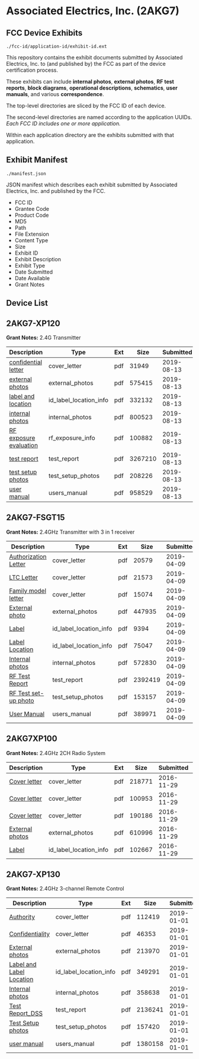 # Associated Electrics, Inc. (2AKG7)
## FCC Device Exhibits

```
./fcc-id/application-id/exhibit-id.ext
```

This repository contains the exhibit documents submitted by Associated Electrics, Inc. to (and published by) the FCC as part of the device certification process.

These exhibits can include **internal photos**, **external photos**, **RF test reports**, **block diagrams**, **operational descriptions**, **schematics**, **user manuals**, and various **correspondence**.

The top-level directories are sliced by the FCC ID of each device.

The second-level directories are named according to the application UUIDs. *Each FCC ID includes one or more application.*

Within each application directory are the exhibits submitted with that application. 

## Exhibit Manifest

```
./manifest.json
```

JSON manifest which describes each exhibit submitted by Associated Electrics, Inc. and published by the FCC.

- FCC ID
- Grantee Code
- Product Code
- MD5
- Path
- File Extension
- Content Type
- Size
- Exhibit ID
- Exhibit Description
- Exhibit Type
- Date Submitted
- Date Available
- Grant Notes

## Device List
## 2AKG7-XP120
**Grant Notes:** 2.4G Transmitter

| Description | Type | Ext | Size | Submitted | Available |
| ----------- | ---- | --- | ---- | --------- | --------- |
| [confidential letter](2AKG7-XP120/147ff75f3b43d8ab66d050b9498deb6f/4397227.pdf) | cover_letter | pdf | 31949 | 2019-08-13 | 2019-08-14 |
| [external photos](2AKG7-XP120/147ff75f3b43d8ab66d050b9498deb6f/4397228.pdf) | external_photos | pdf | 575415 | 2019-08-13 | 2019-08-14 |
| [label and location](2AKG7-XP120/147ff75f3b43d8ab66d050b9498deb6f/4397229.pdf) | id_label_location_info | pdf | 332132 | 2019-08-13 | 2019-08-14 |
| [internal photos](2AKG7-XP120/147ff75f3b43d8ab66d050b9498deb6f/4397230.pdf) | internal_photos | pdf | 800523 | 2019-08-13 | 2019-08-14 |
| [RF exposure evaluation](2AKG7-XP120/147ff75f3b43d8ab66d050b9498deb6f/4397232.pdf) | rf_exposure_info | pdf | 100882 | 2019-08-13 | 2019-08-14 |
| [test report](2AKG7-XP120/147ff75f3b43d8ab66d050b9498deb6f/4397234.pdf) | test_report | pdf | 3267210 | 2019-08-13 | 2019-08-14 |
| [test setup photos](2AKG7-XP120/147ff75f3b43d8ab66d050b9498deb6f/4397235.pdf) | test_setup_photos | pdf | 208226 | 2019-08-13 | 2019-08-14 |
| [user manual](2AKG7-XP120/147ff75f3b43d8ab66d050b9498deb6f/4397236.pdf) | users_manual | pdf | 958529 | 2019-08-13 | 2019-08-14 |
## 2AKG7-FSGT15
**Grant Notes:** 2.4GHz Transmitter with 3 in 1 receiver

| Description | Type | Ext | Size | Submitted | Available |
| ----------- | ---- | --- | ---- | --------- | --------- |
| [Authorization Letter](2AKG7-FSGT15/ebdf5973ba523b8085d5d5f6aafdbb7b/4231574.pdf) | cover_letter | pdf | 20579 | 2019-04-09 | 2019-04-09 |
| [LTC Letter](2AKG7-FSGT15/ebdf5973ba523b8085d5d5f6aafdbb7b/4231575.pdf) | cover_letter | pdf | 21573 | 2019-04-09 | 2019-04-09 |
| [Family model letter](2AKG7-FSGT15/ebdf5973ba523b8085d5d5f6aafdbb7b/4231576.pdf) | cover_letter | pdf | 15074 | 2019-04-09 | 2019-04-09 |
| [External photo](2AKG7-FSGT15/ebdf5973ba523b8085d5d5f6aafdbb7b/4231577.pdf) | external_photos | pdf | 447935 | 2019-04-09 | 2019-04-09 |
| [Label](2AKG7-FSGT15/ebdf5973ba523b8085d5d5f6aafdbb7b/4231578.pdf) | id_label_location_info | pdf | 9394 | 2019-04-09 | 2019-04-09 |
| [Label Location](2AKG7-FSGT15/ebdf5973ba523b8085d5d5f6aafdbb7b/4231579.pdf) | id_label_location_info | pdf | 75047 | 2019-04-09 | 2019-04-09 |
| [Internal photos](2AKG7-FSGT15/ebdf5973ba523b8085d5d5f6aafdbb7b/4231580.pdf) | internal_photos | pdf | 572830 | 2019-04-09 | 2019-04-09 |
| [RF Test Report](2AKG7-FSGT15/ebdf5973ba523b8085d5d5f6aafdbb7b/4231583.pdf) | test_report | pdf | 2392419 | 2019-04-09 | 2019-04-09 |
| [RF Test set-up photo](2AKG7-FSGT15/ebdf5973ba523b8085d5d5f6aafdbb7b/4231584.pdf) | test_setup_photos | pdf | 153157 | 2019-04-09 | 2019-04-09 |
| [User Manual](2AKG7-FSGT15/ebdf5973ba523b8085d5d5f6aafdbb7b/4231585.pdf) | users_manual | pdf | 389971 | 2019-04-09 | 2019-04-09 |
## 2AKG7XP100
**Grant Notes:** 2.4GHz 2CH Radio System

| Description | Type | Ext | Size | Submitted | Available |
| ----------- | ---- | --- | ---- | --------- | --------- |
| [Cover letter](2AKG7XP100/a00ef8188346d2d1b598907cc354d863/3211700.pdf) | cover_letter | pdf | 218771 | 2016-11-29 | 2016-11-29 |
| [Cover letter](2AKG7XP100/a00ef8188346d2d1b598907cc354d863/3211701.pdf) | cover_letter | pdf | 100953 | 2016-11-29 | 2016-11-29 |
| [Cover letter](2AKG7XP100/a00ef8188346d2d1b598907cc354d863/3211702.pdf) | cover_letter | pdf | 190186 | 2016-11-29 | 2016-11-29 |
| [External photos](2AKG7XP100/a00ef8188346d2d1b598907cc354d863/3155504.pdf) | external_photos | pdf | 610996 | 2016-11-29 | 2016-11-29 |
| [Label](2AKG7XP100/a00ef8188346d2d1b598907cc354d863/3211704.pdf) | id_label_location_info | pdf | 102667 | 2016-11-29 | 2016-11-29 |
## 2AKG7-XP130
**Grant Notes:** 2.4GHz 3-channel Remote Control

| Description | Type | Ext | Size | Submitted | Available |
| ----------- | ---- | --- | ---- | --------- | --------- |
| [Authority](2AKG7-XP130/1e553c698c47ea936df731f2aea30a7a/4125420.pdf) | cover_letter | pdf | 112419 | 2019-01-01 | 2019-01-01 |
| [Confidentiality](2AKG7-XP130/1e553c698c47ea936df731f2aea30a7a/4125421.pdf) | cover_letter | pdf | 46353 | 2019-01-01 | 2019-01-01 |
| [External photos](2AKG7-XP130/1e553c698c47ea936df731f2aea30a7a/4125422.pdf) | external_photos | pdf | 213970 | 2019-01-01 | 2019-01-01 |
| [Label and Label Location](2AKG7-XP130/1e553c698c47ea936df731f2aea30a7a/4125424.pdf) | id_label_location_info | pdf | 349291 | 2019-01-01 | 2019-01-01 |
| [Internal photos](2AKG7-XP130/1e553c698c47ea936df731f2aea30a7a/4125423.pdf) | internal_photos | pdf | 358638 | 2019-01-01 | 2019-01-01 |
| [Test Report_DSS](2AKG7-XP130/1e553c698c47ea936df731f2aea30a7a/4125427.pdf) | test_report | pdf | 2136241 | 2019-01-01 | 2019-01-01 |
| [Test Setup photos](2AKG7-XP130/1e553c698c47ea936df731f2aea30a7a/4125426.pdf) | test_setup_photos | pdf | 157420 | 2019-01-01 | 2019-01-01 |
| [user manual](2AKG7-XP130/1e553c698c47ea936df731f2aea30a7a/4125425.pdf) | users_manual | pdf | 1380158 | 2019-01-01 | 2019-01-01 |
